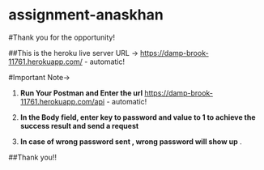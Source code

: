 # assignment-anaskhan

#Thank you for the opportunity!

##This is the heroku live server URL -> https://damp-brook-11761.herokuapp.com/ - automatic! 

#Important Note-> 

1. **Run Your Postman and Enter the url** https://damp-brook-11761.herokuapp.com/api - automatic!

2. **In the Body field, enter key to password and value to 1 to achieve the success result and send a request**

3. **In case of wrong password sent , wrong password will show up** .

##Thank you!!
